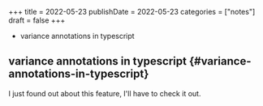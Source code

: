 +++
title = 2022-05-23
publishDate = 2022-05-23
categories = ["notes"]
draft = false
+++

-   variance annotations in typescript

<!--more-->


## variance annotations in typescript {#variance-annotations-in-typescript}

I just found out about this feature, I'll have to check it out.
